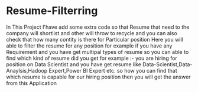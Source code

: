 # Resume-Filterring
In This Project I'have add some extra code so that Resume that need to the company will shortlist and other will throw to recycle and you can also check that how many contity is there for Particular position 
Here you will able to filter the resume for any position for example if you have any Requirement  and you have get multipal types of resume so you can able to find which kind of resume did you get for example :- you are hiring for position on Data Scientist and you have get resume like Data-Scientist,Data-Anaylsis,Hadoop Expert,Power BI Expert etc. so how you can find that which resume is capable for our hiring position then you will get the answer from this Application
